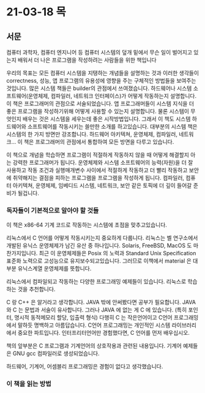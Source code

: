 # 21-03-18 목

## 서문

컴퓨터 과학자, 컴퓨터 엔지니어 등 컴퓨터 시스템의 덮개 밑에서 무슨 일이 벌어지고 있는지 배워서 더 나은 프로그램을 작성하려는 사람들을 위한 책입니다

우리의 목표는 모든 컴퓨터 시스템을 지탱하는 개념들을 설명하는 것과 이러한 생각들이 correctness, 성능, 앱 프로그램의 유용성에 영향을 주는 구체적인 방법들을 보여주는 것입니다. 많은 시스템 책들은 builder의 관점에서 쓰여졌습니다. 하드웨어나 시스템 소프트웨어(운영체제, 컴파일러, 네트워크 인터페이스)가 어떻게 작동하는지 설명합니다. 이 책은 프로그래머의 관점으로 서술되었습니다. 앱 프로그래머들이 시스템 지식을 더 좋은 프로그램을 작성하기위해 어떻게 사용할 수 있는지 설명합니다. 물론 시스템이 무엇인지 배우는 것은 시스템을 세우는데 좋은 시작방법입니다. 그래서 이 책도 시스템 하드웨어와 소프트웨어를 작동시키는 쓸만한 소개를 하고있습니다. 대부분의 시스템 책은 시스템의 한 가지 방면만 강조합니다. 하드웨어 아키텍쳐, 운영체제, 컴파일러, 네트워크... 이 책은 프로그래머의 관점에서 통합하여 모든 방면을 다루고 있습니다.

이 책으로 개념을 학습하면 프로그램이 적절하게 작동하지 않을 때 어떻게 해결할지 아는 강력한 프로그래머가 됩니다. 운영체제와 시스템 소프트웨어의 능력(자원)을 더 잘 사용하고  작동 조건과 실행매개변수 사이에서 적절하게 작동하고 더 빨리 작동하고 보안에 취약해지는 결점을 피하는 프로그램을 프로그램을 작성하게 됩니다. 컴파일러, 컴퓨터 아키텍쳐, 운영체제, 임베디드 시스템, 네트워크, 보안 같은 토픽에 더 깊이 들어갈 준비가 될겁니다.

### 독자들이 기본적으로 알아야 할 것들

이 책은 x86-64 기계 코드로 작동하는 시스템에 초점을 맞추고있습니다.

리눅스에서 C 언어를 어떻게 작동시키는지 중요하게 다룹니다. 리눅스는 벨 연구소에서 개발된 유닉스 운영체제가 남긴 유산 중 하나입니다. Solaris, FreeBSD, MacOS 도 마찬가지입니다. 최근 이 운영체제들은 Posix 의 노력과 Standard Unix Specification 표준화 노력으로 고성능으로 유지보수되고있습니다. 그러므로 이책에서 material 은 대부분 유닉스계열 운영체제를 뜻합니다.

리눅스에서 컴파일되고 작동하는 다양한 프로그래밍 예제들이 있습니다. 리눅스로 학습하는 것을 추천합니다.

C 랑 C++ 은 알거라고 생각합니다. JAVA 밖에 안써봤다면 공부가 필요합니다. JAVA 와 C 는  문법과 서술이 유사합니다. 그러나 JAVA 에 없는 게 C 에 있습니다. (특히 포인터, 명시적 동적메모리 할당, 입출력 형식) 다행히 C 는 작은언어이고 C언어 프로그래밍에서 말하듯 명백하고 아름답습니다. C언어 프로그래밍는 개인적인 시스템 라이브러리에서 중요한 파트입니다. 인터프리터언어만 경험했다면, C 언어를 먼저 배우십시오.

책의 앞부분은 C 프로그램과 기계언어의 상호작용과 관련된 내용입니다. 기계어 예제들은 GNU gcc 컴파일러로 생성되었습니다.

하드웨어, 기계어, 어셈블리 프로그래밍은 경험이 없다고 생각했습니다.

### 이 책을 읽는 방법

